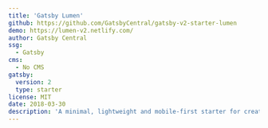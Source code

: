 ```yaml
---
title: 'Gatsby Lumen'
github: https://github.com/GatsbyCentral/gatsby-v2-starter-lumen
demo: https://lumen-v2.netlify.com/
author: Gatsby Central
ssg:
  - Gatsby
cms:
  - No CMS
gatsby:
  version: 2
  type: starter
license: MIT
date: 2018-03-30
description: 'A minimal, lightweight and mobile-first starter for creating blazing-fast static blogs.'
---
```

